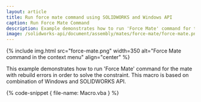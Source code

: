```yaml
---
layout: article
title: Run force mate command using SOLIDWORKS and Windows API
caption: Run Force Mate Command
description: Example demonstrates how to run 'Force Mate' command for the mate with rebuild errors using the combination of SOLIDWORKS API and Windows API
image: /solidworks-api/document/assembly/mates/force-mate/force-mate.png
---
```

{% include img.html src="force-mate.png" width=350 alt="Force Mate command in the context menu" align="center" %}

This example demonstrates how to run 'Force Mate' command for the mate with rebuild errors in order to solve the constraint. This macro is based on combination of Windows and SOLIDWORKS API.

{% code-snippet { file-name: Macro.vba } %}
